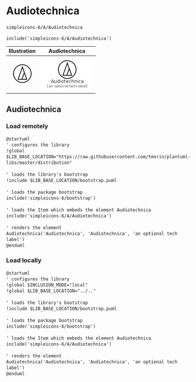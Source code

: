 # Audiotechnica


```text
simpleicons-6/A/Audiotechnica
```

```text
include('simpleicons-6/A/Audiotechnica')
```



| Illustration | Audiotechnica |
| :---: | :---: |
| ![illustration for Illustration](../../simpleicons-6/A/Audiotechnica.png) | ![illustration for Audiotechnica](../../simpleicons-6/A/Audiotechnica.Local.png) |




## Audiotechnica

### Load remotely
```plantuml
@startuml
' configures the library
!global $LIB_BASE_LOCATION="https://raw.githubusercontent.com/tmorin/plantuml-libs/master/distribution"

' loads the library's bootstrap
!include $LIB_BASE_LOCATION/bootstrap.puml

' loads the package bootstrap
include('simpleicons-6/bootstrap')

' loads the Item which embeds the element Audiotechnica
include('simpleicons-6/A/Audiotechnica')

' renders the element
Audiotechnica('Audiotechnica', 'Audiotechnica', 'an optional tech label')
@enduml
```

### Load locally
```plantuml
@startuml
' configures the library
!global $INCLUSION_MODE="local"
!global $LIB_BASE_LOCATION="../.."

' loads the library's bootstrap
!include $LIB_BASE_LOCATION/bootstrap.puml

' loads the package bootstrap
include('simpleicons-6/bootstrap')

' loads the Item which embeds the element Audiotechnica
include('simpleicons-6/A/Audiotechnica')

' renders the element
Audiotechnica('Audiotechnica', 'Audiotechnica', 'an optional tech label')
@enduml
```

